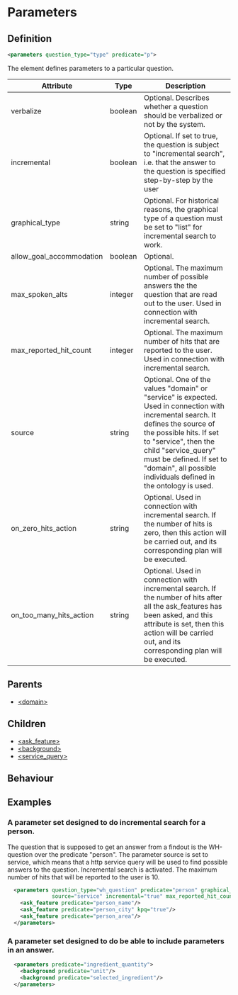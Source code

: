 # Parameters
## Definition
```xml
<parameters question_type="type" predicate="p">
```

The element defines parameters to a particular question.


Attribute | Type | Description |
--- | --- | --- |
verbalize | boolean | Optional. Describes whether a question should be verbalized or not by the system.|
incremental | boolean | Optional. If set to true, the question is subject to "incremental search", i.e. that the answer to the question is specified step-by-step by the user |
graphical_type | string | Optional. For historical reasons, the graphical type of a question must be set to "list" for incremental search to work.
allow\_goal\_accommodation | boolean | Optional.|
max\_spoken\_alts | integer | Optional. The maximum number of possible answers the the question that are read out to the user. Used in connection with incremental search. |
max\_reported\_hit\_count | integer | Optional. The maximum number of hits that are reported to the user. Used in connection with incremental search. |
source | string | Optional. One of the values "domain" or "service" is expected. Used in connection with incremental search. It defines the source of the possible hits. If set to "service", then the child "service_query" must be defined. If set to "domain", all possible individuals defined in the ontology is used.|
on\_zero\_hits\_action | string | Optional. Used in connection with incremental search. If the number of hits is zero, then this action will be carried out, and its corresponding plan will be executed.
on\_too\_many\_hits\_action | string | Optional. Used in connection with incremental search. If the number of hits after all the ask_features has been asked, and this attribute is set, then this action will be carried out, and its corresponding plan will be executed.

## Parents
- [<domain\>](/dialog-domain-description-definition/domain/elements/domain)

## Children
- [<ask_feature\>](/dialog-domain-description-definition/domain/children/ask_feature)
- [<background\>](/dialog-domain-description-definition/domain/children/background)
- [<service_query\>](/dialog-domain-description-definition/domain/children/service_query)


## Behaviour


## Examples
### A parameter set designed to do incremental search for a person.

The question that is supposed to get an answer from a findout is the WH-question over the predicate "person". The parameter source is set to service, which means that a http service query will be used to find possible answers to the question. Incremental search is activated. The maximum number of hits that will be reported to the user is 10.

```xml
  <parameters question_type="wh_question" predicate="person" graphical_type="list"
              source="service" incremental="true" max_reported_hit_count="10">
    <ask_feature predicate="person_name"/>
    <ask_feature predicate="person_city" kpq="true"/>
    <ask_feature predicate="person_area"/>
  </parameters>
```

### A parameter set designed to do be able to include parameters in an answer.


```xml
  <parameters predicate="ingredient_quantity">
    <background predicate="unit"/>
    <background predicate="selected_ingredient"/>
  </parameters>
```
